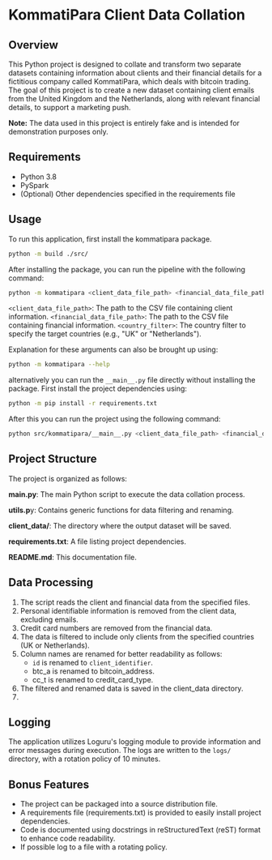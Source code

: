 # KommatiPara Client Data Collation

## Overview

This Python project is designed to collate and transform two separate datasets containing information about clients and their financial details for a fictitious company called KommatiPara, which deals with bitcoin trading. The goal of this project is to create a new dataset containing client emails from the United Kingdom and the Netherlands, along with relevant financial details, to support a marketing push.

**Note:** The data used in this project is entirely fake and is intended for demonstration purposes only.

## Requirements

- Python 3.8
- PySpark
- (Optional) Other dependencies specified in the requirements file

## Usage

To run this application, first install the kommatipara package.
```bash
python -m build ./src/
```

After installing the package, you can run the pipeline with the following command:

```bash
python -m kommatipara <client_data_file_path> <financial_data_file_path> <country_filter>
```

`<client_data_file_path>`: The path to the CSV file containing client information.
`<financial_data_file_path>`: The path to the CSV file containing financial information.
`<country_filter>`: The country filter to specify the target countries (e.g., "UK" or "Netherlands").

Explanation for these arguments can also be brought up using:

```bash
python -m kommatipara --help
```

alternatively you can run the `__main__.py` file directly without installing the package. First install the project dependencies using:

```bash
python -m pip install -r requirements.txt
```

After this you can run the project using the following command:

```bash
python src/kommatipara/__main__.py <client_data_file_path> <financial_data_file_path> <country_filter>
```

## Project Structure
The project is organized as follows:

**main.py**: The main Python script to execute the data collation process.

**utils.p**y: Contains generic functions for data filtering and renaming.

**client_data/**: The directory where the output dataset will be saved.

**requirements.txt**: A file listing project dependencies.

**README.md**: This documentation file.

## Data Processing
1. The script reads the client and financial data from the specified files.
2. Personal identifiable information is removed from the client data, excluding emails.
3. Credit card numbers are removed from the financial data.
4. The data is filtered to include only clients from the specified countries (UK or Netherlands).
5. Column names are renamed for better readability as follows:
    - `id` is renamed to `client_identifier`.
    - btc_a is renamed to bitcoin_address.
    - cc_t is renamed to credit_card_type.
6. The filtered and renamed data is saved in the client_data directory.
7. 
## Logging
The application utilizes Loguru's logging module to provide information and error messages during execution.
The logs are written to the `logs/` directory, with a rotation policy of 10 minutes. 

## Bonus Features
- The project can be packaged into a source distribution file.
- A requirements file (requirements.txt) is provided to easily install project dependencies.
- Code is documented using docstrings in reStructuredText (reST) format to enhance code readability.
- If possible log to a file with a rotating policy.